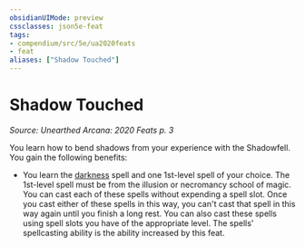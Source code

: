 ```yaml
---
obsidianUIMode: preview
cssclasses: json5e-feat
tags:
- compendium/src/5e/ua2020feats
- feat
aliases: ["Shadow Touched"]
---
```

# Shadow Touched
*Source: Unearthed Arcana: 2020 Feats p. 3*  

You learn how to bend shadows from your experience with the Shadowfell. You gain the following benefits:

- You learn the [darkness](/Systems/5e/spells/darkness.md) spell and one 1st-level spell of your choice. The 1st-level spell must be from the illusion or necromancy school of magic. You can cast each of these spells without expending a spell slot. Once you cast either of these spells in this way, you can't cast that spell in this way again until you finish a long rest. You can also cast these spells using spell slots you have of the appropriate level. The spells' spellcasting ability is the ability increased by this feat.
